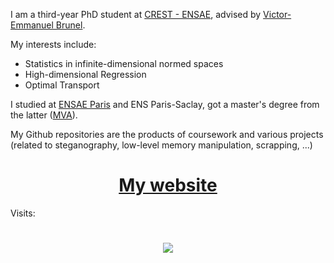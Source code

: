 I am a third-year PhD student at [CREST - ENSAE](http://crest.science), advised by [Victor-Emmanuel Brunel](https://vebrunel.com/about/).

My interests include:
- Statistics in infinite-dimensional normed spaces
- High-dimensional Regression
- Optimal Transport

I studied at [ENSAE Paris](https://www.ensae.fr/en/) and ENS Paris-Saclay, got a master's degree from the latter ([MVA](https://www.universite-paris-saclay.fr/en/formation/master/mathematics-and-applications/m2-mathematics-vision-learning)).

My Github repositories are the products of coursework and various projects (related to steganography, low-level memory manipulation, scrapping, ...)


<h1 align="center">
   <a href="https://gabsens.github.io/">
     My website
   </a> 
</h1>


Visits:
<h1 align="center">
   <img src="https://profile-counter.glitch.me/gabsens/count.svg">
</h1>
